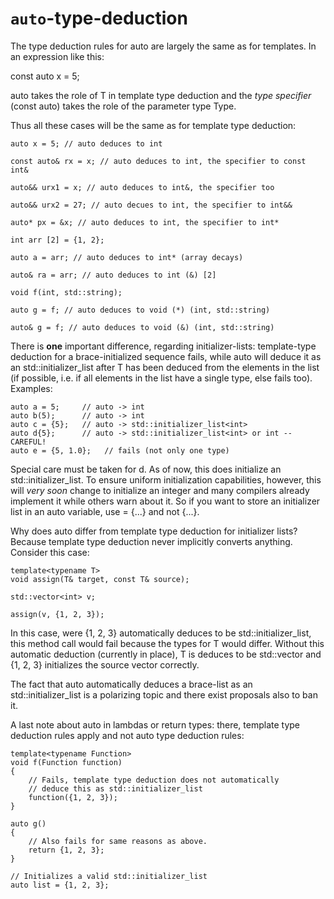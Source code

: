 # `auto`-type-deduction

The type deduction rules for auto are largely the same as for templates.
In an expression like this:

const auto x = 5;

auto takes the role of T in template type deduction and the _type
specifier_ (const auto) takes the role of the parameter type Type.

Thus all these cases will be the same as for template type deduction:

    auto x = 5; // auto deduces to int

    const auto& rx = x; // auto deduces to int, the specifier to const int&

    auto&& urx1 = x; // auto deduces to int&, the specifier too

    auto&& urx2 = 27; // auto decues to int, the specifier to int&&

    auto* px = &x; // auto deduces to int, the specifier to int*

    int arr [2] = {1, 2};

    auto a = arr; // auto deduces to int* (array decays)

    auto& ra = arr; // auto deduces to int (&) [2]

    void f(int, std::string);

    auto g = f; // auto deduces to void (*) (int, std::string)

    auto& g = f; // auto deduces to void (&) (int, std::string)

There is __one__ important difference, regarding initializer-lists:
template-type deduction for a brace-initialized sequence fails, while
auto will deduce it as an std::initializer_list<T> after T has been
deduced from the elements in the list (if possible, i.e. if all elements
in the list have a single type, else fails too). Examples:

    auto a = 5;     // auto -> int
    auto b(5);      // auto -> int
    auto c = {5};   // auto -> std::initializer_list<int>
    auto d{5};      // auto -> std::initializer_list<int> or int -- CAREFUL!
    auto e = {5, 1.0};   // fails (not only one type)

Special care must be taken for d. As of now, this does initialize an
std::initializer_list. To ensure uniform initialization capabilities,
however, this will _very soon_ change to initialize an integer and many
compilers already implement it while others warn about it. So if you
want to store an initializer list in an auto variable, use = {...} and
not {...}.

Why does auto differ from template type deduction for initializer lists?
Because template type deduction never implicitly converts anything.
Consider this case:

    template<typename T>
    void assign(T& target, const T& source);

    std::vector<int> v;

    assign(v, {1, 2, 3});

In this case, were {1, 2, 3} automatically deduces to be
std::initializer_list<int>, this method call would fail because the
types for T would differ. Without this automatic deduction (currently in
place), T is deduces to be std::vector<int> and {1, 2, 3} initializes
the source vector correctly.

The fact that auto automatically deduces a brace-list as an
std::initializer_list is a polarizing topic and there exist proposals
also to ban it.

A last note about auto in lambdas or return types: there, template type
deduction rules apply and not auto type deduction rules:

    template<typename Function>
    void f(Function function)
    {
        // Fails, template type deduction does not automatically
        // deduce this as std::initializer_list
        function({1, 2, 3});    
    }

    auto g()
    {
        // Also fails for same reasons as above.
        return {1, 2, 3};
    }

    // Initializes a valid std::initializer_list
    auto list = {1, 2, 3};
